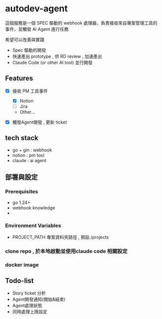 # autodev-agent

這個服務是一個 SPEC 驅動的 webhook 處理器，負責接收來自專案管理工具的事件，並觸發 AI Agent 進行任務  

希望可以改善與實踐  
- Spec 驅動的開發
- 快速產出 prototype , 供 RD review , 加速產出
- Claude Code (or other AI tool) 並行開發

## Features
- [x] 接收 PM 工具事件
  - [x] Notion
  - [ ] Jira
  - Other...

- [x] 觸發Agent開發 , 更新 ticket

## tech stack
- go + gin : webhook
- notion : pm tool
- claude : ai agent

## 部署與設定

### Prerequisites
- go 1.24+
- webhook knowledge
- 

### Environment Variables
- PROJECT_PATH 專案資料夾路徑 , 預設./projects

### clone repo , 於本地啟動並使用claude code 相關設定

### docker image

## Todo-list
- Story ticket 分析
- Agent開發通知(開始&結束)
- Agent處理狀態
- 同時處理上限設定


